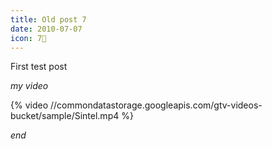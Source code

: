 ```yaml
---
title: Old post 7
date: 2010-07-07
icon: 7⃣
---
```

First test post

*my video*

{% video //commondatastorage.googleapis.com/gtv-videos-bucket/sample/Sintel.mp4 %}

*end*
